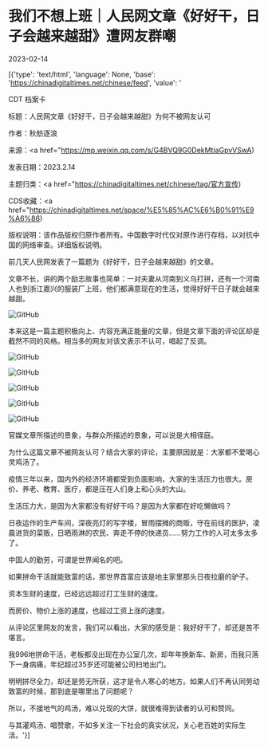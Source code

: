 # 我们不想上班｜人民网文章《好好干，日子会越来越甜》遭网友群嘲

2023-02-14

[{'type': 'text/html', 'language': None, 'base': 'https://chinadigitaltimes.net/chinese/feed', 'value': '

CDT 档案卡

标题：人民网文章《好好干，日子会越来越甜》为何不被网友认可

作者：秋舫逐浪

来源：<a href="https://mp.weixin.qq.com/s/G4BVQ9G0DekMtiaGpvVSwA)

发表日期：2023.2.14

主题归类：<a href="https://chinadigitaltimes.net/chinese/tag/官方宣传)

CDS收藏：<a href="https://chinadigitaltimes.net/space/%E5%85%AC%E6%B0%91%E9%A6%86)

版权说明：该作品版权归原作者所有。中国数字时代仅对原作进行存档，以对抗中国的网络审查。详细版权说明。





前几天人民网发表了一篇题为《好好干，日子会越来越甜》的文章。

文章不长，讲的两个励志故事也简单：一对夫妻从河南到义乌打拼，还有一个河南人也到浙江嘉兴的服装厂上班，他们都满意现在的生活，觉得好好干日子就会越来越甜。

![GitHub](https://chinadigitaltimes.net/chinese/files/2023/02/post-692953-63eb652894098.png)

本来这是一篇主题积极向上、内容充满正能量的文章，但是文章下面的评论区却是截然不同的风格。相当多的网友对该文表示不认可，唱起了反调。

![GitHub](https://chinadigitaltimes.net/chinese/files/2023/02/post-692953-63eb6528ad8ea.png)

![GitHub](https://chinadigitaltimes.net/chinese/files/2023/02/post-692953-63eb6528c65db.png)

![GitHub](https://chinadigitaltimes.net/chinese/files/2023/02/post-692953-63eb6528e8333.png)

![GitHub](https://chinadigitaltimes.net/chinese/files/2023/02/post-692953-63eb65290e642.png)

![GitHub](https://chinadigitaltimes.net/chinese/files/2023/02/post-692953-63eb65292bf01.png)

官媒文章所描述的景象，与群众所描述的景象，可以说是大相径庭。

为什么这篇文章不被网友认可？结合大家的评论，主要原因就是：大家都不爱喝心灵鸡汤了。

疫情三年以来，国内外的经济环境都受到负面影响，大家的生活压力也很大。房价、养老、教育、医疗，都是压在人们身上和心头的大山。

生活压力大，是因为大家都没有好好干吗？是因为大家都在好吃懒做吗？

日夜运作的生产车间，深夜亮灯的写字楼，冒雨摆摊的商贩，守在前线的医护，凌晨进货的菜贩，日晒雨淋的农民、奔走不停的快递员……努力工作的人可太多太多了。

中国人的勤劳，可谓是世界闻名的吧。

如果拼命干活就能致富的话，那世界首富应该是地主家里那头日夜拉磨的驴子。

资本生财的速度，已经远远超过打工生财的速度。

而房价、物价上涨的速度，也超过工资上涨的速度。

从评论区里网友的发言，我们可以看出，大家的感受是：我好好干了，却还是苦不堪言。

我996地拼命干活，老板都没出现在办公室几次，却年年换新车、新房，而我只落下一身病痛，年纪超过35岁还可能被公司扫地出门。

明明拼尽全力，却还是劳无所获，这才是令人寒心的地方。如果人们不再认同劳动致富的时候，那到底是哪里出了问题呢？

所以，不接地气的鸡汤，难以兑现的大饼，就很难得到读者的认可和赞同。

与其灌鸡汤、唱赞歌，不如多关注一下社会的真实状况，关心老百姓的实际生活。'}]